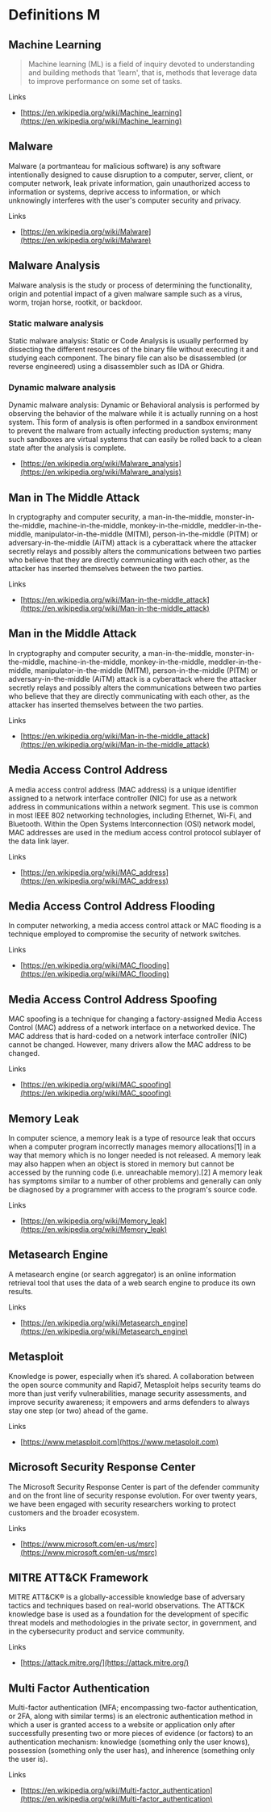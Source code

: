 # Definitions M

## Machine Learning
> Machine learning (ML) is a field of inquiry devoted to understanding and building methods that 'learn', that is, methods that leverage data to improve performance on some set of tasks.

Links
- [https://en.wikipedia.org/wiki/Machine_learning](https://en.wikipedia.org/wiki/Machine_learning)

## Malware
Malware (a portmanteau for malicious software) is any software intentionally designed to cause disruption to a computer, server, client, or computer network, leak private information, gain unauthorized access to information or systems, deprive access to information, or which unknowingly interferes with the user's computer security and privacy.

Links
- [https://en.wikipedia.org/wiki/Malware](https://en.wikipedia.org/wiki/Malware)

## Malware Analysis
Malware analysis is the study or process of determining the functionality, origin and potential impact of a given malware sample such as a virus, worm, trojan horse, rootkit, or backdoor.
 
### Static malware analysis
Static malware analysis: Static or Code Analysis is usually performed by dissecting the different resources of the binary file without executing it and studying each component.
The binary file can also be disassembled (or reverse engineered) using a disassembler such as IDA or Ghidra.

### Dynamic malware analysis
Dynamic malware analysis: Dynamic or Behavioral analysis is performed by observing the behavior of the malware while it is actually running on a host system.
This form of analysis is often performed in a sandbox environment to prevent the malware from actually infecting production systems; many such sandboxes are virtual systems that can easily be rolled back to a clean state after the analysis is complete.

- [https://en.wikipedia.org/wiki/Malware_analysis](https://en.wikipedia.org/wiki/Malware_analysis)

## Man in The Middle Attack
In cryptography and computer security, a man-in-the-middle, monster-in-the-middle, machine-in-the-middle, monkey-in-the-middle, meddler-in-the-middle, manipulator-in-the-middle (MITM), person-in-the-middle (PITM) or adversary-in-the-middle (AiTM) attack is a cyberattack where the attacker secretly relays and possibly alters the communications between two parties who believe that they are directly communicating with each other, as the attacker has inserted themselves between the two parties.

Links
- [https://en.wikipedia.org/wiki/Man-in-the-middle_attack](https://en.wikipedia.org/wiki/Man-in-the-middle_attack)

## Man in the Middle Attack
In cryptography and computer security, a man-in-the-middle, monster-in-the-middle, machine-in-the-middle, monkey-in-the-middle, meddler-in-the-middle, manipulator-in-the-middle (MITM), person-in-the-middle (PITM) or adversary-in-the-middle (AiTM) attack is a cyberattack where the attacker secretly relays and possibly alters the communications between two parties who believe that they are directly communicating with each other, as the attacker has inserted themselves between the two parties.

Links
- [https://en.wikipedia.org/wiki/Man-in-the-middle_attack](https://en.wikipedia.org/wiki/Man-in-the-middle_attack)

## Media Access Control Address
A media access control address (MAC address) is a unique identifier assigned to a network interface controller (NIC) for use as a network address in communications within a network segment.
This use is common in most IEEE 802 networking technologies, including Ethernet, Wi-Fi, and Bluetooth.
Within the Open Systems Interconnection (OSI) network model, MAC addresses are used in the medium access control protocol sublayer of the data link layer.

Links
- [https://en.wikipedia.org/wiki/MAC_address](https://en.wikipedia.org/wiki/MAC_address)
 
## Media Access Control Address Flooding
In computer networking, a media access control attack or MAC flooding is a technique employed to compromise the security of network switches.

Links
- [https://en.wikipedia.org/wiki/MAC_flooding](https://en.wikipedia.org/wiki/MAC_flooding)

## Media Access Control Address Spoofing
MAC spoofing is a technique for changing a factory-assigned Media Access Control (MAC) address of a network interface on a networked device.
The MAC address that is hard-coded on a network interface controller (NIC) cannot be changed.
However, many drivers allow the MAC address to be changed.

Links
- [https://en.wikipedia.org/wiki/MAC_spoofing](https://en.wikipedia.org/wiki/MAC_spoofing)

## Memory Leak
In computer science, a memory leak is a type of resource leak that occurs when a computer program incorrectly manages memory allocations[1] in a way that memory which is no longer needed is not released. A memory leak may also happen when an object is stored in memory but cannot be accessed by the running code (i.e. unreachable memory).[2] A memory leak has symptoms similar to a number of other problems and generally can only be diagnosed by a programmer with access to the program's source code.

Links
- [https://en.wikipedia.org/wiki/Memory_leak](https://en.wikipedia.org/wiki/Memory_leak)

## Metasearch Engine
A metasearch engine (or search aggregator) is an online information retrieval tool that uses the data of a web search engine to produce its own results.

Links
- [https://en.wikipedia.org/wiki/Metasearch_engine](https://en.wikipedia.org/wiki/Metasearch_engine)

## Metasploit
Knowledge is power, especially when it’s shared.
A collaboration between the open source community and Rapid7, Metasploit helps security teams do more than just verify vulnerabilities, manage security assessments, and improve security awareness; it empowers and arms defenders to always stay one step (or two) ahead of the game.

Links
- [https://www.metasploit.com](https://www.metasploit.com)

## Microsoft Security Response Center
The Microsoft Security Response Center is part of the defender community and on the front line of security response evolution.
For over twenty years, we have been engaged with security researchers working to protect customers and the broader ecosystem.

Links
- [https://www.microsoft.com/en-us/msrc](https://www.microsoft.com/en-us/msrc)

## MITRE ATT&CK Framework
MITRE ATT&CK® is a globally-accessible knowledge base of adversary tactics and techniques based on real-world observations.
The ATT&CK knowledge base is used as a foundation for the development of specific threat models and methodologies in the private sector, in government, and in the cybersecurity product and service community.

Links
- [https://attack.mitre.org/](https://attack.mitre.org/)

## Multi Factor Authentication
Multi-factor authentication (MFA; encompassing two-factor authentication, or 2FA, along with similar terms) is an electronic authentication method in which a user is granted access to a website or application only after successfully presenting two or more pieces of evidence (or factors) to an authentication mechanism: knowledge (something only the user knows), possession (something only the user has), and inherence (something only the user is).

Links
- [https://en.wikipedia.org/wiki/Multi-factor_authentication](https://en.wikipedia.org/wiki/Multi-factor_authentication)
